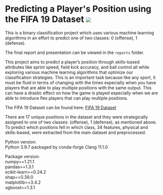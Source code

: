 # Predicting a Player's Position using the FIFA 19 Dataset  ![](https://img.shields.io/badge/python-3.9+-pink.svg)

This is a binary classification project which uses various machine learning algorithms in an effort to predict one of two classes: 0 (offense), 1 (defense). 


The final report and presentation can be viewed in the `reports` folder.  


This project aims to predict a player’s position through skills-based attributes like sprint speed, field kick accuracy, and ball control all while exploring various machine learning algorithms that optimize our classification strategies. This is an important task because like any sport, it must be fluid in terms of changing with the times especially when you have players that are able to play multiple positions with the same output. This can have a drastic effect on how the game is played especially when we are able to introduce flex players that can play multiple positions.


The FIFA 19 Dataset can be found here: [FIFA 19 Dataset](https://www.kaggle.com/karangadiya/fifa19)


There are 17 unique positions in the dataset and they were strategically assigned to one of two classes:  (offense), 1 (defense), as mentioned above. To predict which positions fell in which class, 34 features, physical and skills-based, were extracted from the main dataset and preprocessed. 

  


Python version:   
Python 3.9.7
packaged by conda-forge Clang 11.1.0


Package version:  
numpy==1.21.1  
pandas==1.3.1  
scikit-learn==0.24.2  
shap==0.39.0  
matplotlib==3.4.2  
xgboost==1.3.1   
